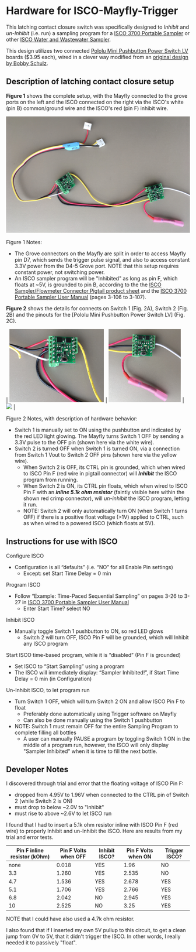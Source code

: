 # Hardware for ISCO-Mayfly-Trigger
This latching contact closure switch was specifically designed to *Inhibit* and *un-Inhibit* (i.e. run) a sampling program for a [ISCO 3700 Portable Sampler](http://www.teledyneisco.com/en-us/waterandwastewater/Pages/3700-Sampler.aspx) or other [ISCO Water and Wastewater Sampler](http://www.teledyneisco.com/en-us/water-and-wastewater/samplers).

This design utilizes two connected [Pololu Mini Pushbutton Power Switch LV](https://www.pololu.com/product/2808) boards ($3.95 each), wired in a clever way modified from an [original design by Bobby Schulz](https://github.com/EnviroDIY/Trigger/blob/master/hardware/ISCO-Mayfly-Trigger/BobbbyOriginalDesign_ISCO_Trigger_5-4-2018.pdf).


## Description of latching contact closure setup

**Figure 1** shows the complete setup, with the Mayfly connected to the grove ports on the left and the ISCO connected on the right via the ISCO's white (pin B) common/ground wire and the ISCO's red (pin F) inhibit wire.

<img src="https://github.com/EnviroDIY/Trigger/blob/master/hardware/ISCO-Mayfly-Trigger/IMG_6770_ISCO-Mayfly-Trigger.JPG"  width="600">

Figure 1 Notes:
- The Grove connectors on the Mayfly are split in order to access Mayfly pin D7, which sends the trigger pulse signal, and also to access constant 3.3V power from the D4-5 Grove port. NOTE that this setup requires constant power, not switching power.
- An ISCO sampler program will be "Inhibited" as long as pin F, which floats at ~5V, is grounded to pin B, according to the the [ISCO Sampler/Flowmeter Connector Pigtail product sheet](https://github.com/EnviroDIY/Trigger/blob/master/hardware/ISCO-Mayfly-Trigger/ISCO-PigtailPinWiring.pdf) and the [ISCO 3700 Portable Sampler User Manual](https://github.com/EnviroDIY/Trigger/blob/master/hardware/ISCO-Mayfly-Trigger/3700%20Portable%20Sampler%20User%20Manual.pdf) (pages 3-106 to 3-107).


**Figure 2** shows the details for connects on Switch 1 (Fig. 2A), Switch 2 (Fig. 2B) and the pinouts for the [Pololu Mini Pushbutton Power Switch LV] (Fig. 2C).

| <img src="https://github.com/EnviroDIY/Trigger/blob/master/hardware/ISCO-Mayfly-Trigger/IMG_6773_ISCO-Mayfly-Trigger-Switch1.JPG"  height="200"> | <img src="https://github.com/EnviroDIY/Trigger/blob/master/hardware/ISCO-Mayfly-Trigger/IMG_6772_ISCO-Mayfly-Trigger-Switch2.JPG"  height="200"> | <img src="https://a.pololu-files.com/picture/0J6761.1200.jpg?a49cd139840f29608e58b4b0a77dd58f"  height="200"> |

Figure 2 Notes, with description of hardware behavior:
- Switch 1 is manually set to ON using the pushbutton and indicated by the red LED light glowing. The Mayfly turns Switch 1 OFF by sending a 3.3V pulse to the OFF pin (shown here via the white wire).
- Switch 2 is turned OFF when Switch 1 is turned ON, via a connection from Switch 1 Vout to Switch 2 OFF pins (shown here via the yellow wire).
  - When Switch 2 is OFF, its CTRL pin is grounded, which when wired to ISCO Pin F (red wire in pigtail connector) will ***Inhibit*** the ISCO program from running.
  - When Switch 2 is ON, its CTRL pin floats, which when wired to ISCO Pin F with an ***inline 5.1k ohm resistor*** (faintly visible here within the shown red crimp connector), will *un-inhibit* the ISCO program, letting it run.
  - NOTE: Switch 2 will only automatically turn ON (when Switch 1 turns OFF) if there is a positive float voltage (>1V) applied to CTRL, such as when wired to a powered ISCO (which floats at 5V).


## Instructions for use with ISCO

Configure ISCO
- Configuration is all “defaults” (i.e. “NO” for all Enable Pin settings)
  - Except: set Start Time Delay = 0 min

Program ISCO
- Follow “Example: Time-Paced Sequential Sampling” on pages 3-26 to 3-27 in [ISCO 3700 Portable Sampler User Manual](https://github.com/EnviroDIY/Trigger/blob/master/hardware/ISCO-Mayfly-Trigger/3700%20Portable%20Sampler%20User%20Manual.pdf)
  - Enter Start Time? select NO

Inhibit ISCO
- Manually toggle Switch 1 pushbutton to ON, so red LED glows
  - Switch 2 will turn OFF, ISCO Pin F will be grounded, which will Inhibit any ISCO program

Start ISCO time-based program, while it is “disabled” (Pin F is grounded)
- Set ISCO to “Start Sampling” using a program
- The ISCO will immediately display: “Sampler Inhibited!”, if Start Time Delay = 0 min (in Configuration)

Un-Inhibit ISCO, to let program run
- Turn Switch 1 OFF, which will turn Switch 2 ON and allow ISCO Pin F to float
  - Preferably done automatically using Trigger software on Mayfly
  - Can also be done manually using the Switch 1 pushbutton
- NOTE: Switch 1 must remain OFF for the entire Sampling Program to complete filling all bottles
  - A user can manually PAUSE a program by toggling Switch 1 ON in the middle of a program run, however, the ISCO will only display "Sampler Inhibited" when it is time to fill the next bottle.


## Developer Notes

I discovered through trial and error that the floating voltage of ISCO Pin F:
- dropped from 4.95V to 1.96V when connected to the CTRL pin of Switch 2 (while Switch 2 is ON)
- must drop to below ~2.0V to "Inhibit"
- must rise to above ~2.6V to let ISCO run

I found that I had to insert a 5.1k ohm resistor inline with ISCO Pin F (red wire) to properly Inhibit and un-Inhibit the ISCO. Here are results from my trial and error tests.

| Pin F inline resistor (kOhm) | Pin F Volts when OFF | Inhibit ISCO? | Pin F Volts when ON | Trigger ISCO? |
| --- | --- | --- | --- | --- |
| none | 0.018 | YES | 1.96 | NO |
| 3.3 | 1.260 | YES | 2.535 | NO |
| 4.7 | 1.536 | YES | 2.678 | YES |
| 5.1 | 1.706 |  YES |2.766 | YES |
| 6.8 | 2.042 | NO | 2.945 | YES |
| 10 | 2.525 | NO | 3.25 | YES |

NOTE that I could have also used a 4.7k ohm resistor.

I also found that if I inserted my own 5V pullup to this circuit, to get a clean jump from 0V to 5V, that it didn't trigger the ISCO. In other words, I really needed it to passively "float".
